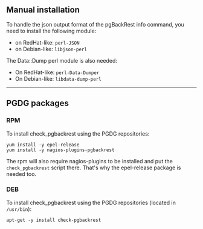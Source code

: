 ## Manual installation

To handle the json output format of the pgBackRest info command, you need to
install the following module:

- on RedHat-like: `perl-JSON`
- on Debian-like: `libjson-perl` 

The Data::Dump perl module is also needed:

- On RedHat-like: `perl-Data-Dumper`
- On Debian-like: `libdata-dump-perl`

-----

## PGDG packages

### RPM

To install check_pgbackrest using the PGDG repositories:

```
yum install -y epel-release
yum install -y nagios-plugins-pgbackrest
```

The rpm will also require nagios-plugins to be installed and put the 
`check_pgbackrest` script there. 
That's why the epel-release package is needed too.

### DEB

To install check_pgbackrest using the PGDG repositories (located in `/usr/bin`):

```
apt-get -y install check-pgbackrest
```
